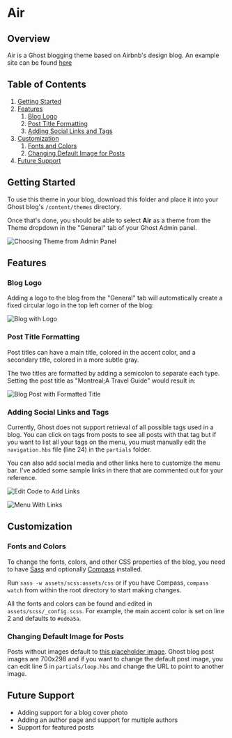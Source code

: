 # Air

## Overview
Air is a Ghost blogging theme based on Airbnb's design blog. An example site can be found [here](http://changliu.io/blog)

## Table of Contents
1. [Getting Started](#getting-started)
2. [Features](#features)
   1. [Blog Logo](#blog-logo)
   2. [Post Title Formatting](#post-title-formatting)
   3. [Adding Social Links and Tags](#adding-social-links-and-tags)
3. [Customization](#customization)
   1. [Fonts and Colors](#fonts-and-colors)
   2. [Changing Default Image for Posts](#changing-default-image-for-posts)
4. [Future Support](#future-support)


## Getting Started
To use this theme in your blog, download this folder and place it into your Ghost blog's `/content/themes` directory.

Once that's done, you should be able to select **Air** as a theme from the Theme dropdown in the "General" tab of your Ghost Admin panel.

![Choosing Theme from Admin Panel](https://cloud.githubusercontent.com/assets/8483660/24348449/9b31136c-1290-11e7-9a76-5a14ac4fbff8.png)

## Features
### Blog Logo
Adding a logo to the blog from the "General" tab will automatically create a fixed circular logo in the top left corner of the blog:

![Blog with Logo](https://cloud.githubusercontent.com/assets/8483660/24348452/9b3ad3b6-1290-11e7-835a-f599a6e7bf40.png)

### Post Title Formatting
Post titles can have a main title, colored in the accent color, and a secondary title, colored in a more subtle gray.

The two titles are formatted by adding a semicolon to separate each type. Setting the post title as "Montreal;A Travel Guide" would result in:

![Blog Post with Formatted Title](https://cloud.githubusercontent.com/assets/8483660/24348451/9b374372-1290-11e7-8217-8f3b20a29c25.png)

### Adding Social Links and Tags
Currently, Ghost does not support retrieval of all possible tags used in a blog. You can click on tags from posts to see all posts with that tag but if you want to list all your tags on the menu, you must manually edit the `navigation.hbs` file (line 24) in the `partials` folder.

You can also add social media and other links here to customize the menu bar. I've added some sample links in there that are commented out for your reference.

![Edit Code to Add Links](https://cloud.githubusercontent.com/assets/8483660/24348448/9b2fefc8-1290-11e7-8110-d9ea78abdf8d.png)

![Menu With Links](https://cloud.githubusercontent.com/assets/8483660/24348450/9b340dce-1290-11e7-9f39-4855c3d54785.png)

## Customization
### Fonts and Colors
To change the fonts, colors, and other CSS properties of the blog, you need to have [Sass](http://sass-lang.com/install) and optionally [Compass](http://compass-style.org/) installed.

Run `sass -w assets/scss:assets/css` or if you have Compass, `compass watch` from within the root directory to start making changes.

All the fonts and colors can be found and edited in `assets/scss/_config.scss`. For example, the main accent color is set on line 2 and defaults to `#ed6a5a`.

### Changing Default Image for Posts
Posts without images default to [this placeholder image](http://placehold.it/700x298). Ghost blog post images are 700x298 and if you want to change the default post image, you can edit line 5 in `partials/loop.hbs` and change the URL to point to another image.

## Future Support
* Adding support for a blog cover photo
* Adding an author page and support for multiple authors
* Support for featured posts
